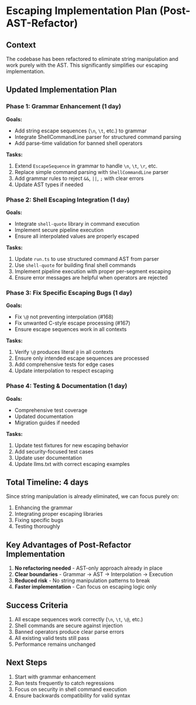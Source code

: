 # Escaping Implementation Plan (Post-AST-Refactor)

## Context

The codebase has been refactored to eliminate string manipulation and work purely with the AST. This significantly simplifies our escaping implementation.

## Updated Implementation Plan

### Phase 1: Grammar Enhancement (1 day)

**Goals:**
- Add string escape sequences (`\n`, `\t`, etc.) to grammar
- Integrate ShellCommandLine parser for structured command parsing
- Add parse-time validation for banned shell operators

**Tasks:**
1. Extend `EscapeSequence` in grammar to handle `\n`, `\t`, `\r`, etc.
2. Replace simple command parsing with `ShellCommandLine` parser
3. Add grammar rules to reject `&&`, `||`, `;` with clear errors
4. Update AST types if needed

### Phase 2: Shell Escaping Integration (1 day)

**Goals:**
- Integrate `shell-quote` library in command execution
- Implement secure pipeline execution
- Ensure all interpolated values are properly escaped

**Tasks:**
1. Update `run.ts` to use structured command AST from parser
2. Use `shell-quote` for building final shell commands
3. Implement pipeline execution with proper per-segment escaping
4. Ensure error messages are helpful when operators are rejected

### Phase 3: Fix Specific Escaping Bugs (1 day)

**Goals:**
- Fix `\@` not preventing interpolation (#168)
- Fix unwanted C-style escape processing (#167)
- Ensure escape sequences work in all contexts

**Tasks:**
1. Verify `\@` produces literal `@` in all contexts
2. Ensure only intended escape sequences are processed
3. Add comprehensive tests for edge cases
4. Update interpolation to respect escaping

### Phase 4: Testing & Documentation (1 day)

**Goals:**
- Comprehensive test coverage
- Updated documentation
- Migration guides if needed

**Tasks:**
1. Update test fixtures for new escaping behavior
2. Add security-focused test cases
3. Update user documentation
4. Update llms.txt with correct escaping examples

## Total Timeline: 4 days

Since string manipulation is already eliminated, we can focus purely on:
1. Enhancing the grammar
2. Integrating proper escaping libraries
3. Fixing specific bugs
4. Testing thoroughly

## Key Advantages of Post-Refactor Implementation

1. **No refactoring needed** - AST-only approach already in place
2. **Clear boundaries** - Grammar → AST → Interpolation → Execution
3. **Reduced risk** - No string manipulation patterns to break
4. **Faster implementation** - Can focus on escaping logic only

## Success Criteria

1. All escape sequences work correctly (`\n`, `\t`, `\@`, etc.)
2. Shell commands are secure against injection
3. Banned operators produce clear parse errors
4. All existing valid tests still pass
5. Performance remains unchanged

## Next Steps

1. Start with grammar enhancement
2. Run tests frequently to catch regressions
3. Focus on security in shell command execution
4. Ensure backwards compatibility for valid syntax